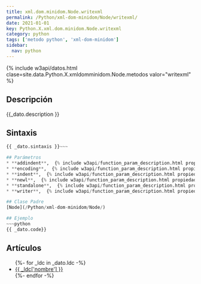 ```yaml
---
title: xml.dom.minidom.Node.writexml
permalink: /Python/xml-dom-minidom/Node/writexml/
date: 2021-01-01
key: Python.X.xml.dom.minidom.Node.writexml
category: python
tags: ['metodo python', 'xml-dom-minidom']
sidebar: 
  nav: python
---
```


{% include w3api/datos.html clase=site.data.Python.X.xmldomminidom.Node.metodos valor="writexml" %}

## Descripción
{{_dato.description }}

## Sintaxis
~~~python
{{ _dato.sintaxis }}~~~

## Parámetros
* **addindent**,  {% include w3api/function_param_description.html propiedad=_dato valor="addindent" %}
* **encoding**,  {% include w3api/function_param_description.html propiedad=_dato valor="encoding" %}
* **indent**,  {% include w3api/function_param_description.html propiedad=_dato valor="indent" %}
* **newl**,  {% include w3api/function_param_description.html propiedad=_dato valor="newl" %}
* **standalone**,  {% include w3api/function_param_description.html propiedad=_dato valor="standalone" %}
* **writer**,  {% include w3api/function_param_description.html propiedad=_dato valor="writer" %}

## Clase Padre
[Node](/Python/xml-dom-minidom/Node/)

## Ejemplo
~~~python
{{ _dato.code}}
~~~

## Artículos
<ul>
{%- for _ldc in _dato.ldc -%}
   <li>
       <a href="{{_ldc['url'] }}">{{ _ldc['nombre'] }}</a>
   </li>
{%- endfor -%}
</ul>
